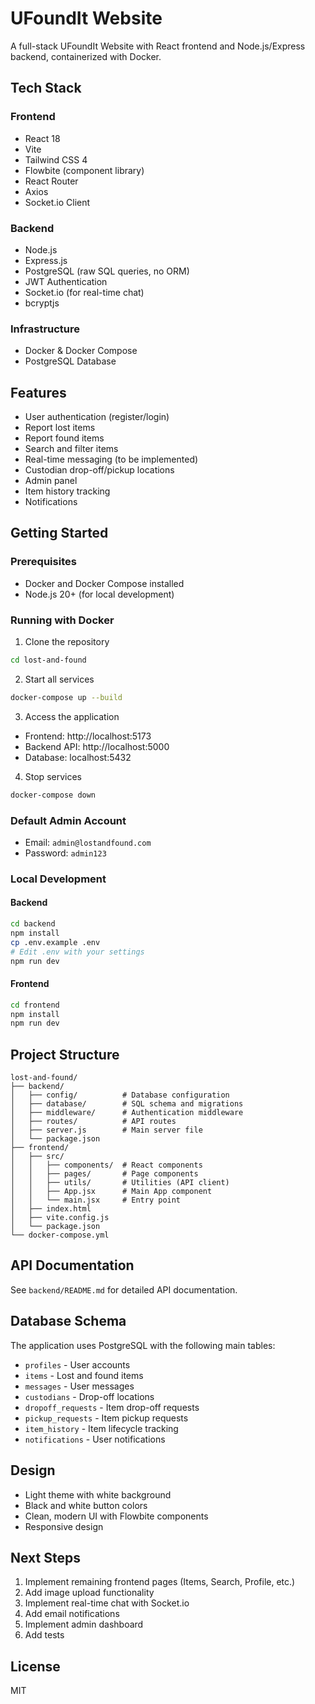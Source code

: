 # UFoundIt Website

A full-stack UFoundIt Website with React frontend and Node.js/Express backend, containerized with Docker.

## Tech Stack

### Frontend
- React 18
- Vite
- Tailwind CSS 4
- Flowbite (component library)
- React Router
- Axios
- Socket.io Client

### Backend
- Node.js
- Express.js
- PostgreSQL (raw SQL queries, no ORM)
- JWT Authentication
- Socket.io (for real-time chat)
- bcryptjs

### Infrastructure
- Docker & Docker Compose
- PostgreSQL Database

## Features

- User authentication (register/login)
- Report lost items
- Report found items
- Search and filter items
- Real-time messaging (to be implemented)
- Custodian drop-off/pickup locations
- Admin panel
- Item history tracking
- Notifications

## Getting Started

### Prerequisites
- Docker and Docker Compose installed
- Node.js 20+ (for local development)

### Running with Docker

1. Clone the repository
```bash
cd lost-and-found
```

2. Start all services
```bash
docker-compose up --build
```

3. Access the application
- Frontend: http://localhost:5173
- Backend API: http://localhost:5000
- Database: localhost:5432

4. Stop services
```bash
docker-compose down
```

### Default Admin Account
- Email: `admin@lostandfound.com`
- Password: `admin123`

### Local Development

#### Backend
```bash
cd backend
npm install
cp .env.example .env
# Edit .env with your settings
npm run dev
```

#### Frontend
```bash
cd frontend
npm install
npm run dev
```

## Project Structure

```
lost-and-found/
├── backend/
│   ├── config/          # Database configuration
│   ├── database/        # SQL schema and migrations
│   ├── middleware/      # Authentication middleware
│   ├── routes/          # API routes
│   ├── server.js        # Main server file
│   └── package.json
├── frontend/
│   ├── src/
│   │   ├── components/  # React components
│   │   ├── pages/       # Page components
│   │   ├── utils/       # Utilities (API client)
│   │   ├── App.jsx      # Main App component
│   │   └── main.jsx     # Entry point
│   ├── index.html
│   ├── vite.config.js
│   └── package.json
└── docker-compose.yml
```

## API Documentation

See `backend/README.md` for detailed API documentation.

## Database Schema

The application uses PostgreSQL with the following main tables:
- `profiles` - User accounts
- `items` - Lost and found items
- `messages` - User messages
- `custodians` - Drop-off locations
- `dropoff_requests` - Item drop-off requests
- `pickup_requests` - Item pickup requests
- `item_history` - Item lifecycle tracking
- `notifications` - User notifications

## Design

- Light theme with white background
- Black and white button colors
- Clean, modern UI with Flowbite components
- Responsive design

## Next Steps

1. Implement remaining frontend pages (Items, Search, Profile, etc.)
2. Add image upload functionality
3. Implement real-time chat with Socket.io
4. Add email notifications
5. Implement admin dashboard
6. Add tests

## License

MIT
